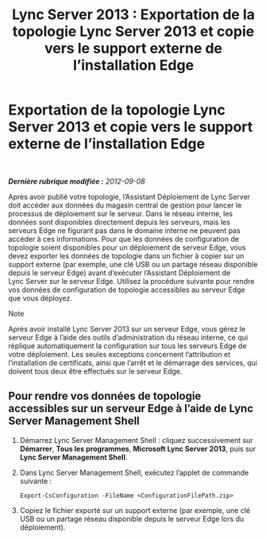 ﻿---
title: 'Lync Server 2013 : Exportation de la topologie Lync Server 2013 et copie vers le support externe de l’installation Edge'
TOCTitle: Exportation de la topologie et copie vers le support externe de l’installation Edge
ms:assetid: def9f416-c519-4a72-b242-7d3057d9c1fd
ms:mtpsurl: https://technet.microsoft.com/fr-fr/library/Gg398983(v=OCS.15)
ms:contentKeyID: 49299065
ms.date: 05/20/2016
mtps_version: v=OCS.15
ms.translationtype: HT
---

# Exportation de la topologie Lync Server 2013 et copie vers le support externe de l’installation Edge

 

_**Dernière rubrique modifiée :** 2012-09-08_

Après avoir publié votre topologie, l’Assistant Déploiement de Lync Server doit accéder aux données du magasin central de gestion pour lancer le processus de déploiement sur le serveur. Dans le réseau interne, les données sont disponibles directement depuis les serveurs, mais les serveurs Edge ne figurant pas dans le domaine interne ne peuvent pas accéder à ces informations. Pour que les données de configuration de topologie soient disponibles pour un déploiement de serveur Edge, vous devez exporter les données de topologie dans un fichier à copier sur un support externe (par exemple, une clé USB ou un partage réseau disponible depuis le serveur Edge) avant d’exécuter l’Assistant Déploiement de Lync Server sur le serveur Edge. Utilisez la procédure suivante pour rendre vos données de configuration de topologie accessibles au serveur Edge que vous déployez.

> [!note]  
> Après avoir installé Lync Server 2013 sur un serveur Edge, vous gérez le serveur Edge à l’aide des outils d’administration du réseau interne, ce qui réplique automatiquement la configuration sur tous les serveurs Edge de votre déploiement. Les seules exceptions concernent l’attribution et l’installation de certificats, ainsi que l’arrêt et le démarrage des services, qui doivent tous deux être effectués sur le serveur Edge.

## Pour rendre vos données de topologie accessibles sur un serveur Edge à l’aide de Lync Server Management Shell

1.  Démarrez Lync Server Management Shell : cliquez successivement sur **Démarrer**, **Tous les programmes**, **Microsoft Lync Server 2013**, puis sur **Lync Server Management Shell**.

2.  Dans Lync Server Management Shell, exécutez l’applet de commande suivante :
    
        Export-CsConfiguration -FileName <ConfigurationFilePath.zip>

3.  Copiez le fichier exporté sur un support externe (par exemple, une clé USB ou un partage réseau disponible depuis le serveur Edge lors du déploiement).

